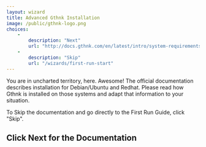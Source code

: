 ```yaml
---
layout: wizard
title: Advanced Gthnk Installation
image: /public/gthnk-logo.png
choices:
    -
        description: "Next"
        url: "http://docs.gthnk.com/en/latest/intro/system-requirements.html#debian-ubuntu"
    -
        description: "Skip"
        url: "/wizards/first-run-start"
---
```


You are in uncharted territory, here.
Awesome!
The official documentation describes installation for Debian/Ubuntu and Redhat.
Please read how Gthnk is installed on those systems and adapt that information to your situation.

To Skip the documentation and go directly to the First Run Guide, click "Skip".

## Click Next for the Documentation
